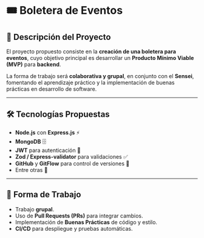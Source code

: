 # 🎟️ Boletera de Eventos 

## 📌 Descripción del Proyecto
El proyecto propuesto consiste en la **creación de una boletera para eventos**, cuyo objetivo principal es desarrollar un **Producto Mínimo Viable (MVP)** para **backend**.  

La forma de trabajo será **colaborativa y grupal**, en conjunto con el **Sensei**, fomentando el aprendizaje práctico y la implementación de buenas prácticas en desarrollo de software.

---

## 🛠️ Tecnologías Propuestas
- **Node.js** con **Express.js** ⚡
- **MongoDB** 🗄️
- **JWT** para autenticación 🔑
- **Zod / Express-validator** para validaciones ✅
- **GitHub** y **GitFlow** para control de versiones 🌱
- Entre otras 👾

---

## 👥 Forma de Trabajo
- Trabajo **grupal**.
- Uso de **Pull Requests (PRs)** para integrar cambios.
- Implementación de **Buenas Prácticas** de código y estilo.
- **CI/CD** para despliegue y pruebas automáticas.
